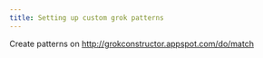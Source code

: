 ```yaml
---
title: Setting up custom grok patterns
---
```

Create patterns on http://grokconstructor.appspot.com/do/match
